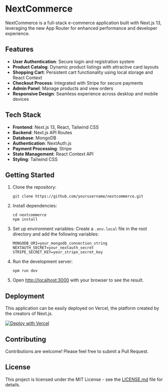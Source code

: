 
# NextCommerce

NextCommerce is a full-stack e-commerce application built with Next.js 13, leveraging the new App Router for enhanced performance and developer experience.

## Features

- **User Authentication**: Secure login and registration system
- **Product Catalog**: Dynamic product listings with attractive card layouts
- **Shopping Cart**: Persistent cart functionality using local storage and React Context
- **Checkout Process**: Integrated with Stripe for secure payments
- **Admin Panel**: Manage products and view orders
- **Responsive Design**: Seamless experience across desktop and mobile devices

## Tech Stack

- **Frontend**: Next.js 13, React, Tailwind CSS
- **Backend**: Next.js API Routes
- **Database**: MongoDB
- **Authentication**: NextAuth.js
- **Payment Processing**: Stripe
- **State Management**: React Context API
- **Styling**: Tailwind CSS

## Getting Started

1. Clone the repository:
   ```
   git clone https://github.com/yourusername/nextcommerce.git
   ```

2. Install dependencies:
   ```
   cd nextcommerce
   npm install
   ```

3. Set up environment variables:
   Create a `.env.local` file in the root directory and add the following variables:
   ```
   MONGODB_URI=your_mongodb_connection_string
   NEXTAUTH_SECRET=your_nextauth_secret
   STRIPE_SECRET_KEY=your_stripe_secret_key
   ```

4. Run the development server:
   ```
   npm run dev
   ```

5. Open [http://localhost:3000](http://localhost:3000) with your browser to see the result.

## Deployment

This application can be easily deployed on Vercel, the platform created by the creators of Next.js.

[![Deploy with Vercel](https://vercel.com/button)](https://vercel.com/new/git/external?repository-url=https://github.com/yourusername/nextcommerce)

## Contributing

Contributions are welcome! Please feel free to submit a Pull Request.

## License

This project is licensed under the MIT License - see the [LICENSE.md](LICENSE.md) file for details.
